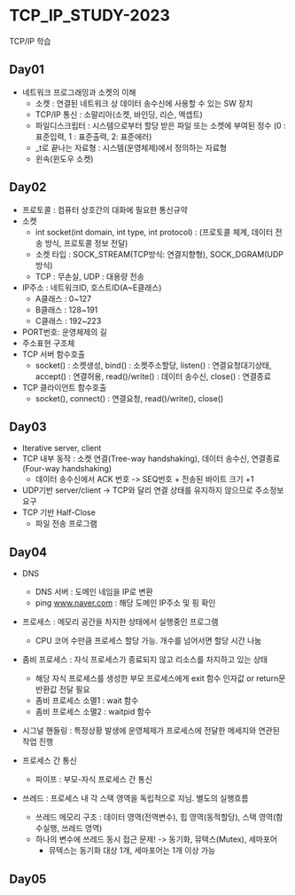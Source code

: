 # TCP_IP_STUDY-2023
TCP/IP 학습

## Day01
- 네트워크 프로그래밍과 소켓의 이해
	- 소켓 : 연결된 네트워크 상 데이터 송수신에 사용할 수 있는 SW 장치 
	- TCP/IP 통신 :  소말리아(소켓, 바인딩, 리슨, 엑셉트)
	- 파일디스크립터 : 시스템으로부터 할당 받은 파일 또는 소켓에 부여된 정수
	  (0 : 표준입력, 1 : 표준출력, 2: 표준에러)
	- _t로 끝나는 자료형 : 시스템(운영체제)에서 정의하는 자료형
	- 윈속(윈도우 소켓)

## Day02
- 프로토콜 : 컴퓨터  상호간의 대화에 필요한 통신규약
- 소켓
	- int socket(int domain, int type, int protocol) : (프로토콜 체계, 데이터 전송 방식, 프로토콜 정보 전달)
	- 소켓 타입 : SOCK_STREAM(TCP방식: 연결지향형), SOCK_DGRAM(UDP방식)
	- TCP : 무손실, UDP : 대용량 전송
- IP주소 : 네트워크ID, 호스트ID(A~E클래스)
	- A클래스 : 0~127
	- B클래스 : 128~191
	- C클래스 : 192~223
- PORT번호: 운영체제의 길
- 주소표현 구조체
- TCP 서버 함수호출
	- socket() : 소켓생성, bind() : 소켓주소할당, listen() : 연결요청대기상태, accept() : 연결허용, read()/write() : 데이터 송수신, close() : 연결종료
- TCP 클라이언트 함수호출
	- socket(), connect() : 연결요청, read()/write(), close()

## Day03
- Iterative server, client
- TCP 내부 동작 : 소켓 연결(Tree-way handshaking), 데이터 송수신, 연결종료(Four-way handshaking) 
	- 데이터 송수신에서 ACK 번호 -> SEQ번호 + 전송된 바이트 크기 +1
- UDP기반 server/client -> TCP와 달리 연결 상태를 유지하지 않으므로 주소정보 요구
- TCP 기반 Half-Close
	- 파일 전송 프로그램

## Day04
- DNS
	- DNS 서버 : 도메인 네임을 IP로 변환
	- ping www.naver.com : 해당 도메인 IP주소 및 핑 확인
- 프로세스 : 메모리 공간을 차지한 상태에서 실행중인 프로그램
	- CPU 코어 수만큼 프로세스 할당 가능. 개수를 넘어서면 할당 시간 나눔
- 좀비 프로세스 : 자식 프로세스가 종료되지 않고 리소스를 차지하고 있는 상태
	- 해당 자식 프로세스를 생성한 부모 프로세스에게 exit 함수 인자값 or return문 반환값 전달 필요
	- 좀비 프로세스 소멸1 : wait 함수
	- 좀비 프로세스 소멸2 : waitpid 함수
- 시그널 핸들링 : 특정상황 발생에 운영체제가 프로세스에 전달한 메세지와 연관된 작업 진행
- 프로세스 간 통신
	- 파이프 : 부모-자식 프로세스 간 통신

- 쓰레드 : 프로세스 내 각 스택 영역을 독립적으로 지님. 별도의 실행흐름
	- 쓰레드 메모리 구조 : 데이터 영역(전역변수), 힙 영역(동적할당), 스택 영역(함수실행, 쓰레드 영역)
	- 하나의 변수에 쓰레드 동시 접근 문제! -> 동기화, 뮤텍스(Mutex), 세마포어
		- 뮤텍스는 동기화 대상 1개, 세마포어는 1개 이상 가능

## Day05


